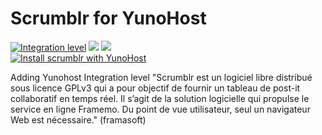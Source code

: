 # Scrumblr for YunoHost

[![Integration level](https://dash.yunohost.org/integration/scrumblr.svg)](https://dash.yunohost.org/appci/app/scrumblr) ![](https://ci-apps.yunohost.org/ci/badges/scrumblr.status.svg) ![](https://ci-apps.yunohost.org/ci/badges/scrumblr.maintain.svg)  
[![Install scrumblr with YunoHost](https://install-app.yunohost.org/install-with-yunohost.svg)](https://install-app.yunohost.org/?app=scrumblr)

Adding Yunohost Integration level
"Scrumblr est un logiciel libre distribué sous licence GPLv3 qui a pour objectif de fournir un tableau de post-it collaboratif en temps réel. Il s’agit de la solution logicielle qui propulse le service en ligne Framemo. Du point de vue utilisateur, seul un navigateur Web est nécessaire." (framasoft)
